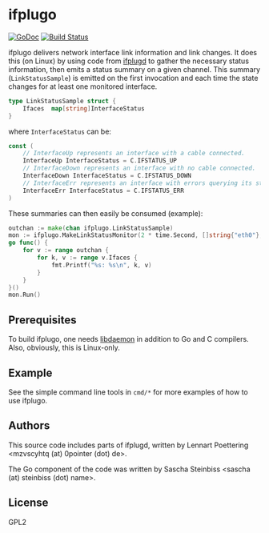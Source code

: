 # ifplugo

[![GoDoc](https://godoc.org/github.com/satta/ifplugo?status.svg)](http://godoc.org/github.com/satta/ifplugo)
[![Build Status](https://travis-ci.org/satta/ifplugo.svg?branch=master)](https://travis-ci.org/satta/ifplugo)

ifplugo delivers network interface link information and link changes. It does this (on Linux) by using code from [ifplugd](http://0pointer.de/lennart/projects/ifplugd/) to gather the necessary status information, then emits a status summary on a given channel. This summary (`LinkStatusSample`) is emitted on the first invocation and each time the state changes for at least one monitored interface.

```Go
type LinkStatusSample struct {
    Ifaces  map[string]InterfaceStatus
}
```

where `InterfaceStatus` can be:

```Go
const (
	// InterfaceUp represents an interface with a cable connected.
	InterfaceUp InterfaceStatus = C.IFSTATUS_UP
	// InterfaceDown represents an interface with no cable connected.
	InterfaceDown InterfaceStatus = C.IFSTATUS_DOWN
	// InterfaceErr represents an interface with errors querying its status.
	InterfaceErr InterfaceStatus = C.IFSTATUS_ERR
)
```

These summaries can then easily be consumed (example):

```Go
outchan := make(chan ifplugo.LinkStatusSample)
mon := ifplugo.MakeLinkStatusMonitor(2 * time.Second, []string{"eth0"}, outchan)
go func() {
    for v := range outchan {
        for k, v := range v.Ifaces {
            fmt.Printf("%s: %s\n", k, v)
        }
    }
}()
mon.Run()
```

## Prerequisites

To build ifplugo, one needs [libdaemon](http://0pointer.de/lennart/projects/libdaemon/) in addition to Go and C compilers.
Also, obviously, this is Linux-only.

## Example

See the simple command line tools in `cmd/*` for more examples of how to use ifplugo.

## Authors

This source code includes parts of ifplugd, written by Lennart Poettering 
<mzvscyhtq (at) 0pointer (dot) de>.

The Go component of the code was written by Sascha Steinbiss 
<sascha (at) steinbiss (dot) name>.

## License

GPL2
